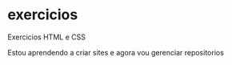 # exercicios
 Exercicios HTML e CSS

 Estou aprendendo a criar sites e agora vou gerenciar repositorios
 
